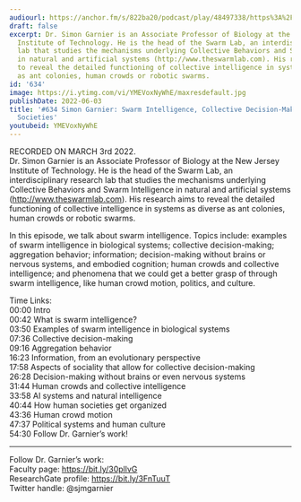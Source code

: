```yaml
---
audiourl: https://anchor.fm/s/822ba20/podcast/play/48497338/https%3A%2F%2Fd3ctxlq1ktw2nl.cloudfront.net%2Fstaging%2F2022-2-3%2F3014d945-2d6e-d458-61b9-cdf6a90291c0.m4a
draft: false
excerpt: Dr. Simon Garnier is an Associate Professor of Biology at the New Jersey
  Institute of Technology. He is the head of the Swarm Lab, an interdisciplinary research
  lab that studies the mechanisms underlying Collective Behaviors and Swarm Intelligence
  in natural and artificial systems (http://www.theswarmlab.com). His research aims
  to reveal the detailed functioning of collective intelligence in systems as diverse
  as ant colonies, human crowds or robotic swarms.
id: '634'
image: https://i.ytimg.com/vi/YMEVoxNyWhE/maxresdefault.jpg
publishDate: 2022-06-03
title: '#634 Simon Garnier: Swarm Intelligence, Collective Decision-Making, and Human
  Societies'
youtubeid: YMEVoxNyWhE
---
```

<div class="timelinks">

RECORDED ON MARCH 3rd 2022.  
Dr. Simon Garnier is an Associate Professor of Biology at the New Jersey Institute of Technology. He is the head of the Swarm Lab, an interdisciplinary research lab that studies the mechanisms underlying Collective Behaviors and Swarm Intelligence in natural and artificial systems (http://www.theswarmlab.com). His research aims to reveal the detailed functioning of collective intelligence in systems as diverse as ant colonies, human crowds or robotic swarms.

In this episode, we talk about swarm intelligence. Topics include: examples of swarm intelligence in biological systems; collective decision-making; aggregation behavior; information; decision-making without brains or nervous systems, and embodied cognition; human crowds and collective intelligence; and phenomena that we could get a better grasp of through swarm intelligence, like human crowd motion, politics, and culture.

Time Links:  
<time>00:00</time> Intro  
<time>00:42</time> What is swarm intelligence?  
<time>03:50</time> Examples of swarm intelligence in biological systems  
<time>07:36</time> Collective decision-making  
<time>09:16</time> Aggregation behavior  
<time>16:23</time> Information, from an evolutionary perspective  
<time>17:58</time> Aspects of sociality that allow for collective decision-making  
<time>26:28</time> Decision-making without brains or even nervous systems  
<time>31:44</time> Human crowds and collective intelligence  
<time>33:58</time> AI systems and natural intelligence  
<time>40:44</time> How human societies get organized  
<time>43:36</time> Human crowd motion  
<time>47:37</time> Political systems and human culture  
<time>54:30</time> Follow Dr. Garnier’s work!

---

Follow Dr. Garnier’s work:  
Faculty page: https://bit.ly/30pllvG  
ResearchGate profile: https://bit.ly/3FnTuuT  
Twitter handle: @sjmgarnier
</div>

